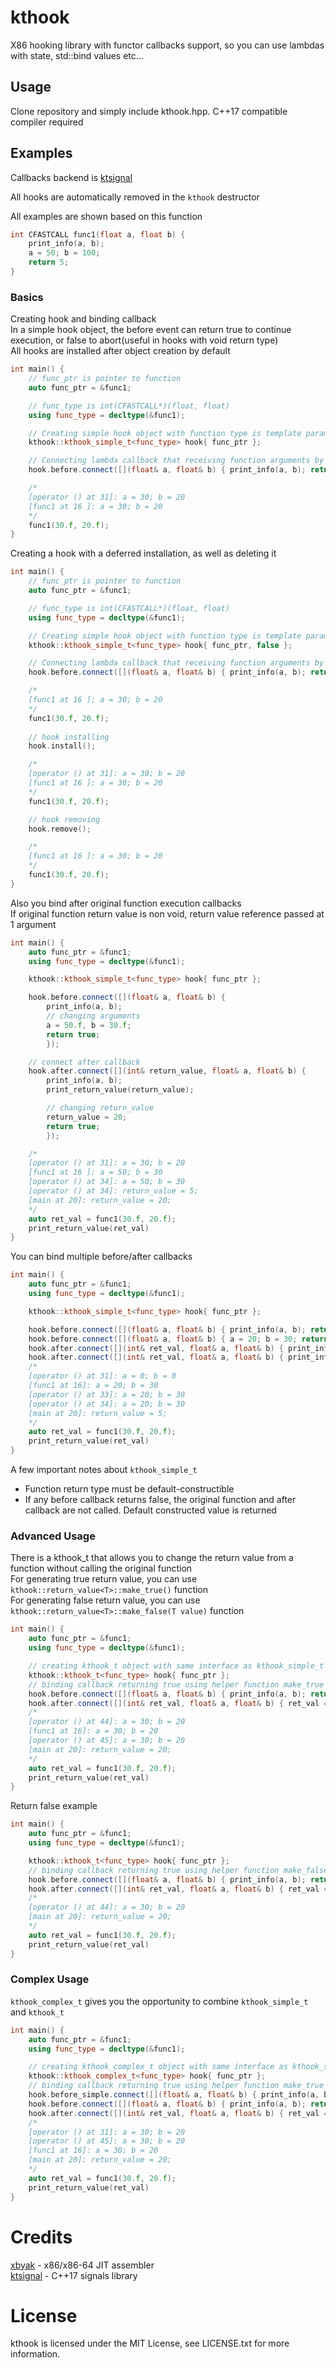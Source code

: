 # kthook

X86 hooking library with functor callbacks support, so you can use lambdas with state, std::bind values etc...

## Usage

Clone repository and simply include kthook.hpp. C++17 compatible compiler required

## Examples

Callbacks backend is [ktsignal](https://github.com/KiN4StAt/ktsignal)

All hooks are automatically removed in the `kthook` destructor

All examples are shown based on this function

```cpp
int CFASTCALL func1(float a, float b) {
    print_info(a, b);
    a = 50; b = 100;
    return 5;
}
```

### Basics

Creating hook and binding callback \
In a simple hook object, the before event can return true to continue execution, or false to abort(useful in hooks with void return type) \
All hooks are installed after object creation by default

```cpp
int main() {
    // func_ptr is pointer to function
    auto func_ptr = &func1;

    // func_type is int(CFASTCALL*)(float, float)
    using func_type = decltype(&func1);

    // Creating simple hook object with function type is template parameter and function pointer in constructor
    kthook::kthook_simple_t<func_type> hook{ func_ptr };

    // Connecting lambda callback that receiving function arguments by references
    hook.before.connect([](float& a, float& b) { print_info(a, b); return true; });

    /*
    [operator () at 31]: a = 30; b = 20
    [func1 at 16 ]: a = 30; b = 20
    */
    func1(30.f, 20.f);
}
```

Creating a hook with a deferred installation, as well as deleting it

```cpp
int main() {
    // func_ptr is pointer to function
    auto func_ptr = &func1;

    // func_type is int(CFASTCALL*)(float, float)
    using func_type = decltype(&func1);

    // Creating simple hook object with function type is template parameter and function pointer in constructor
    kthook::kthook_simple_t<func_type> hook{ func_ptr, false };

    // Connecting lambda callback that receiving function arguments by references
    hook.before.connect([](float& a, float& b) { print_info(a, b); return true; });

    /*
    [func1 at 16 ]: a = 30; b = 20
    */
    func1(30.f, 20.f);
    
    // hook installing
    hook.install();

    /*
    [operator () at 31]: a = 30; b = 20
    [func1 at 16 ]: a = 30; b = 20
    */
    func1(30.f, 20.f);

    // hook removing
    hook.remove();

    /*
    [func1 at 16 ]: a = 30; b = 20
    */
    func1(30.f, 20.f);
}
```

Also you bind after original function execution callbacks \
If original function return value is non void, return value reference passed at 1 argument

```cpp
int main() {
    auto func_ptr = &func1;
    using func_type = decltype(&func1);

    kthook::kthook_simple_t<func_type> hook{ func_ptr };

    hook.before.connect([](float& a, float& b) { 
        print_info(a, b);
        // changing arguments
        a = 50.f, b = 30.f; 
        return true;
        });

    // connect after callback
    hook.after.connect([](int& return_value, float& a, float& b) {
        print_info(a, b);
        print_return_value(return_value);

        // changing return_value
        return_value = 20;
        return true;
        });

    /*
    [operator () at 31]: a = 30; b = 20
    [func1 at 16 ]: a = 50; b = 30
    [operator () at 34]: a = 50; b = 30
    [operator () at 34]: return_value = 5;
    [main at 20]: return_value = 20;
    */
    auto ret_val = func1(30.f, 20.f);
    print_return_value(ret_val)
}
```

You can bind multiple before/after callbacks

```cpp
int main() {
    auto func_ptr = &func1;
    using func_type = decltype(&func1);

    kthook::kthook_simple_t<func_type> hook{ func_ptr };

    hook.before.connect([](float& a, float& b) { print_info(a, b); return true; });
    hook.before.connect([](float& a, float& b) { a = 20; b = 30; return true; });
    hook.after.connect([](int& ret_val, float& a, float& b) { print_info(a, b); });
    hook.after.connect([](int& ret_val, float& a, float& b) { print_info(a, b); });
    /*
    [operator () at 31]: a = 0; b = 0
    [func1 at 16]: a = 20; b = 30
    [operator () at 33]: a = 20; b = 30
    [operator () at 34]: a = 20; b = 30
    [main at 20]: return_value = 5;
    */
    auto ret_val = func1(30.f, 20.f);
    print_return_value(ret_val)
}
```

A few important notes about `kthook_simple_t`
- Function return type must be default-constructible
- If any before callback returns false, the original function and after callback are not called. Default constructed value is returned

### Advanced Usage

There is a kthook_t that allows you to change the return value from a function without calling the original function \
For generating true return value, you can use `kthook::return_value<T>::make_true()` function \
For generating false return value, you can use `kthook::return_value<T>::make_false(T value)` function

```cpp
int main() {
    auto func_ptr = &func1;
    using func_type = decltype(&func1);

    // creating kthook_t object with same interface as kthook_simple_t
    kthook::kthook_t<func_type> hook{ func_ptr };
    // binding callback returning true using helper function make_true
    hook.before.connect([](float& a, float& b) { print_info(a, b); return kthook::return_value<int>::make_true(); });
    hook.after.connect([](int& ret_val, float& a, float& b) { ret_val = 20; print_info(a, b); });
    /*
    [operator () at 44]: a = 30; b = 20
    [func1 at 16]: a = 30; b = 20
    [operator () at 45]: a = 30; b = 20
    [main at 20]: return_value = 20;
    */
    auto ret_val = func1(30.f, 20.f);
    print_return_value(ret_val)
}
```

Return false example

```cpp
int main() {
    auto func_ptr = &func1;
    using func_type = decltype(&func1);

    kthook::kthook_t<func_type> hook{ func_ptr };
    // binding callback returning true using helper function make_false
    hook.before.connect([](float& a, float& b) { print_info(a, b); return kthook::return_value<int>::make_false(20); });
    hook.after.connect([](int& ret_val, float& a, float& b) { ret_val = 20; print_info(a, b); });
    /*
    [operator () at 44]: a = 30; b = 20
    [main at 20]: return_value = 20;
    */
    auto ret_val = func1(30.f, 20.f);
    print_return_value(ret_val)
}
```

### Complex Usage

`kthook_complex_t` gives you the opportunity to combine `kthook_simple_t` and `kthook_t`

```cpp
int main() {
    auto func_ptr = &func1;
    using func_type = decltype(&func1);

    // creating kthook_complex_t object with same interface as kthook_simple_t
    kthook::kthook_complex_t<func_type> hook{ func_ptr };
    // binding callback returning true using helper function make_true
    hook.before_simple.connect([](float& a, float& b) { print_info(a, b); return true; });
    hook.before.connect([](float& a, float& b) { print_info(a, b); return kthook::return_value<int>::make_true(); });
    hook.after.connect([](int& ret_val, float& a, float& b) { ret_val = 20; print_info(a, b); });
    /*
    [operator () at 31]: a = 30; b = 20
    [operator () at 45]: a = 30; b = 20
    [func1 at 16]: a = 30; b = 20
    [main at 20]: return_value = 20;
    */
    auto ret_val = func1(30.f, 20.f);
    print_return_value(ret_val)
}
```

# Credits

[xbyak](https://github.com/herumi/xbyak) - x86/x86-64 JIT assembler \
[ktsignal](https://github.com/KiN4StAt/ktsignal) - C++17 signals library
# License

kthook is licensed under the MIT License, see LICENSE.txt for more information.